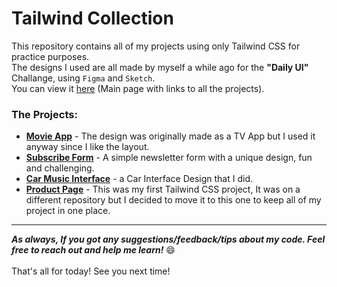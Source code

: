# Tailwind Collection
This repository contains all of my projects using only Tailwind CSS for practice purposes. <br>
The designs I used are all made by myself a while ago for the **"Daily UI"** Challange, using `Figma` and `Sketch`. <br>
You can view it [here](https://ohadosnat.github.io/tailwind-collection/pages/index.html) (Main page with links to all the projects).
### **The Projects:**
- [**Movie App**](https://ohadosnat.github.io/tailwind-collection/pages/movie.html) - The design was originally made as a TV App but I used it anyway since I like the layout.
- [**Subscribe Form**](https://ohadosnat.github.io/tailwind-collection/pages/subscribe.html) - A simple newsletter form with a unique design, fun and challenging.
- [**Car Music Interface**](https://ohadosnat.github.io/tailwind-collection/pages/car-music.html) - a Car Interface Design that I did.
- [**Product Page**](https://ohadosnat.github.io/tailwind-collection/pages/product.html) - This was my first Tailwind CSS project, It was on a different repository but I decided to move it to this one to keep all of my project in one place.
---
***As always, If you got any suggestions/feedback/tips about my code. Feel free to reach out and help me learn!*** :smile:
<br><br>
That's all for today! See you next time! <br>
